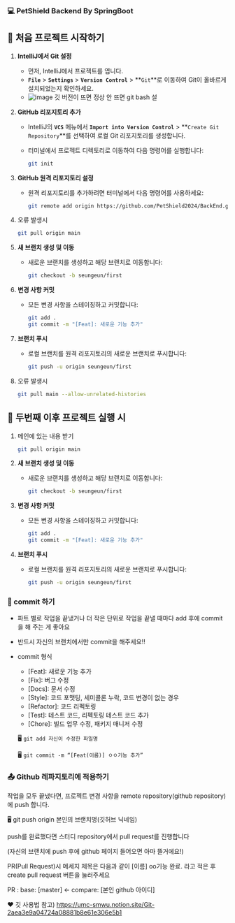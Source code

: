 ### 💻 PetShield Backend By SpringBoot

## 📌 처음 프로젝트 시작하기

1. **IntelliJ에서 Git 설정**
    - 먼저, IntelliJ에서 프로젝트를 엽니다.
    - **`File`** > **`Settings`** > **`Version Control`** > **`Git`**로 이동하여 Git이 올바르게 설치되었는지 확인하세요.
    - ![image](https://github.com/PetShield2024/BackEnd/assets/117579065/a4ee0d87-f7a9-4082-9ade-2fe86331b97e) 깃 버전이 뜨면 정상 안 뜨면 git bash 설

2. **GitHub 리포지토리 추가**
    - IntelliJ의 **`VCS`** 메뉴에서 **`Import into Version Control`** > **`Create Git Repository`**를 선택하여 로컬 Git 리포지토리를 생성합니다.
    - 터미널에서 프로젝트 디렉토리로 이동하여 다음 명령어를 실행합니다:
        
        ```bash
        git init
        ```
        
3. **GitHub 원격 리포지토리 설정**
    - 원격 리포지토리를 추가하려면 터미널에서 다음 명령어를 사용하세요:
        
        ```bash
        git remote add origin https://github.com/PetShield2024/BackEnd.git
        ```

4. 오류 발생시
    
    ```bash
    git pull origin main
    ```
    
5. **새 브랜치 생성 및 이동**
    - 새로운 브랜치를 생성하고 해당 브랜치로 이동합니다:
        
        ```bash
        git checkout -b seungeun/first
        ```
        
6. **변경 사항 커밋**
    - 모든 변경 사항을 스테이징하고 커밋합니다:
        
        ```bash
        git add .
        git commit -m "[Feat]: 새로운 기능 추가"
        ```
        
7. **브랜치 푸시**
    - 로컬 브랜치를 원격 리포지토리의 새로운 브랜치로 푸시합니다:
        
        ```bash
        git push -u origin seungeun/first
        ```
        
8. 오류 발생시
    
    ```bash
    git pull main --allow-unrelated-histories
    ```

## 📌 두번째 이후 프로젝트 실행 시
1. 메인에 있는 내용 받기
    
    ```bash
    git pull origin main
    ```
2. **새 브랜치 생성 및 이동**
    - 새로운 브랜치를 생성하고 해당 브랜치로 이동합니다:
        
        ```bash
        git checkout -b seungeun/first
        ```
        
3. **변경 사항 커밋**
    - 모든 변경 사항을 스테이징하고 커밋합니다:
        
        ```bash
        git add .
        git commit -m "[Feat]: 새로운 기능 추가"
        ```
        
4. **브랜치 푸시**
    - 로컬 브랜치를 원격 리포지토리의 새로운 브랜치로 푸시합니다:
        
        ```bash
        git push -u origin seungeun/first
        ```
        
### 📌 commit 하기

- 파트 별로 작업을 끝냈거나 더 작은 단위로 작업을 끝낼 때마다 add 후에 commit을 해 주는 게 좋아요
- 반드시 자신의 브랜치에서만 commit을 해주세요‼️
- commit 형식
    - [Feat]: 새로운 기능 추가
    - [Fix]: 버그 수정
    - [Docs]: 문서 수정
    - [Style]: 코드 포맷팅, 세미콜론 누락, 코드 변경이 없는 경우
    - [Refactor]: 코드 리펙토링
    - [Test]: 테스트 코드, 리펙토링 테스트 코드 추가
    - [Chore]: 빌드 업무 수정, 패키지 매니저 수정
    
    🖥️ `git add 자신이 수정한 파일명`
    
    🖥️ `git commit -m “[Feat(이름)] ㅇㅇ기능 추가”`
    

### 📤 Github 레파지토리에 적용하기

작업을 모두 끝냈다면, 프로젝트 변경 사항을 remote repository(github repository)에 push 합니다.

🖥️ git push origin 본인의 브랜치명(깃허브 닉네임)

push를 완료했다면 스터디 repository에서 pull request를 진행합니다

(자신의 브랜치에 push 후에 github 페이지 들어오면 아마 뜰거에요!)

PR(Pull Request)시 메세지 제목은 다음과 같이 [이름] oo기능 완료. 라고 적은 후 create pull request 버튼을 눌러주세요

PR : base: [master] <- compare: [본인 github 아이디]


❤️ 깃 사용법 참고) https://umc-smwu.notion.site/Git-2aea3e9a04724a08881b8e61e306e5b1

